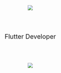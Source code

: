<div align="center">
<img align="center" src="https://capsule-render.vercel.app/api?type=waving&color=96FFFF&height=220&section=header&text=Jay's%20Github&fontSize=50&fontColor=fff&animation=blink" />
  </div>
<br/>
<br/>
<br/>
<div style="font-size:20px; margin:20px;" align="center">
Flutter Developer
</div>
<br/>
<br/>
<br/>
<div align="center" style="margin:0px; padding:0px">
  <img align="center" src="https://github-readme-stats.vercel.app/api?username=HyunJay52&count_private=true&show_icons=true&theme=default" />
</div>
